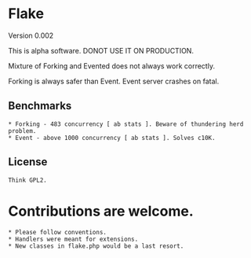 Flake 
=====

Version 0.002

This is alpha software. DONOT USE IT ON PRODUCTION.

Mixture of Forking and Evented does not always work correctly.

Forking is always safer than Event. Event server crashes on fatal.


## Benchmarks ##
	* Forking - 483 concurrency [ ab stats ]. Beware of thundering herd problem.
	* Event - above 1000 concurrency [ ab stats ]. Solves c10K.

## License ##
	Think GPL2.

# Contributions are welcome. ##
	* Please follow conventions.
	* Handlers were meant for extensions.
	* New classes in flake.php would be a last resort.
